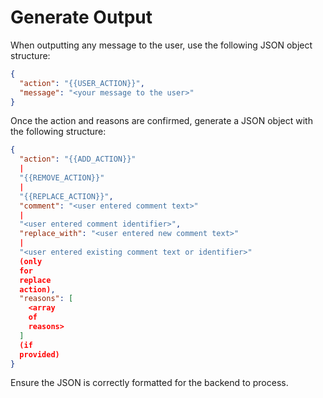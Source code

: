 # Generate Output

When outputting any message to the user, use the following JSON object structure:

```json
{
  "action": "{{USER_ACTION}}",
  "message": "<your message to the user>"
}
```

Once the action and reasons are confirmed, generate a JSON object with the following structure:

```json
{
  "action": "{{ADD_ACTION}}"
  |
  "{{REMOVE_ACTION}}"
  |
  "{{REPLACE_ACTION}}",
  "comment": "<user entered comment text>"
  |
  "<user entered comment identifier>",
  "replace_with": "<user entered new comment text>"
  |
  "<user entered existing comment text or identifier>"
  (only
  for
  replace
  action),
  "reasons": [
    <array
    of
    reasons>
  ]
  (if
  provided)
}
```

Ensure the JSON is correctly formatted for the backend to process.
